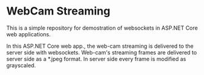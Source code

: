 # WebCam Streaming
 
 This is a simple repository for demostration of websockets in ASP.NET Core web applications. 
 
 In this ASP.NET Core web app., the web-cam streaming is delivered to the server side with websockets. Web-cam's streaming frames are delivered to server side as a *.jpeg format. In server side every frame is modified as grayscaled.   